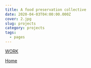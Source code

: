 ```yaml
---
title: A food preservation collective
date: 2020-04-03T04:00:00.000Z
cover: 2.jpg
slug: projects
category: projects
tags:
  - pages
---
```

<!--StartFragment-->

[WORK](https://officeromance.tumblr.com/)
<!--EndFragment-->

[Home](https://romanceoffice.com)
